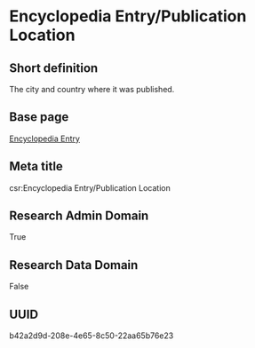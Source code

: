 # Encyclopedia Entry/Publication Location
## Short definition
The city and country where it was published.
## Base page
[Encyclopedia Entry](https://github.com/EuroCRIS/CASRAI-Dictionairies/blob/main/Objects/Encyclopedia%20Entry.md)
## Meta title
csr:Encyclopedia Entry/Publication Location
## Research Admin Domain
True
## Research Data Domain
False
## UUID
b42a2d9d-208e-4e65-8c50-22aa65b76e23

